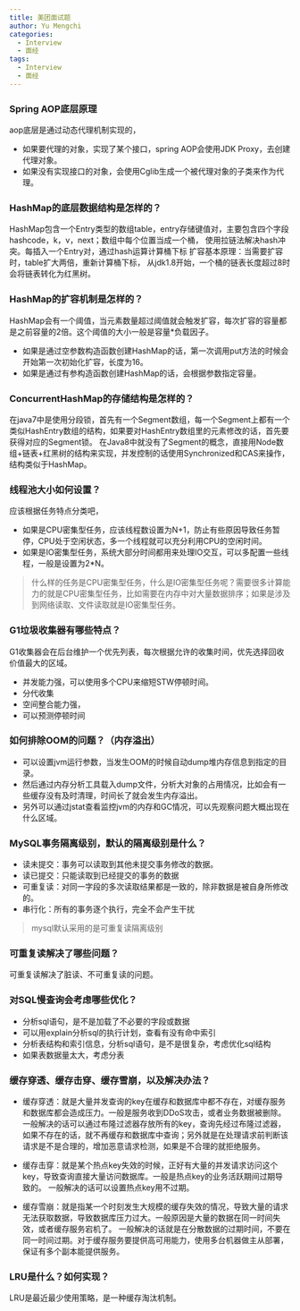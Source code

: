 ```yaml
---
title: 美团面试题
author: Yu Mengchi
categories:
  - Interview
  - 面经
tags:
  - Interview
  - 面经
---
```


### Spring AOP底层原理

aop底层是通过动态代理机制实现的，
- 如果要代理的对象，实现了某个接口，spring AOP会使用JDK Proxy，去创建代理对象。
- 如果没有实现接口的对象，会使用Cglib生成一个被代理对象的子类来作为代理。

### HashMap的底层数据结构是怎样的？

HashMap包含一个Entry类型的数组table，entry存储键值对，主要包含四个字段hashcode，k，v，next；数组中每个位置当成一个桶，
使用拉链法解决hash冲突。每插入一个Entry对，通过hash运算计算桶下标
扩容基本原理：当需要扩容时，table扩大两倍，重新计算桶下标，
从jdk1.8开始，一个桶的链表长度超过8时会将链表转化为红黑树。

### HashMap的扩容机制是怎样的？

HashMap会有一个阈值，当元素数量超过阈值就会触发扩容，每次扩容的容量都是之前容量的2倍。这个阈值的大小一般是容量*负载因子。
 
- 如果是通过空参数构造函数创建HashMap的话，第一次调用put方法的时候会开始第一次初始化扩容，长度为16。
- 如果是通过有参构造函数创建HashMap的话，会根据参数指定容量。

### ConcurrentHashMap的存储结构是怎样的？

在java7中是使用分段锁，首先有一个Segment数组，每一个Segment上都有一个类似HashEntry数组的结构，如果要对HashEntry数组里的元素修改的话，首先要获得对应的Segment锁。
在Java8中就没有了Segment的概念，直接用Node数组+链表+红黑树的结构来实现，并发控制的话使用Synchronized和CAS来操作，结构类似于HashMap。

### 线程池大小如何设置？

应该根据任务特点分类吧，
- 如果是CPU密集型任务，应该线程数设置为N+1，防止有些原因导致任务暂停，CPU处于空闲状态，多一个线程就可以充分利用CPU的空闲时间。
- 如果是IO密集型任务，系统大部分时间都用来处理IO交互，可以多配置一些线程，一般是设置为2*N。

> 什么样的任务是CPU密集型任务，什么是IO密集型任务呢？需要很多计算能力的就是CPU密集型任务，比如需要在内存中对大量数据排序；如果是涉及到网络读取、文件读取就是IO密集型任务。


### G1垃圾收集器有哪些特点？

G1收集器会在后台维护一个优先列表，每次根据允许的收集时间，优先选择回收价值最大的区域。

- 并发能力强，可以使用多个CPU来缩短STW停顿时间。
- 分代收集
- 空间整合能力强，
- 可以预测停顿时间

### 如何排除OOM的问题？（内存溢出）

- 可以设置jvm运行参数，当发生OOM的时候自动dump堆内存信息到指定的目录。
- 然后通过内存分析工具载入dump文件，分析大对象的占用情况，比如会有一些缓存没有及时清理，时间长了就会发生内存溢出。
- 另外可以通过jstat查看监控jvm的内存和GC情况，可以先观察问题大概出现在什么区域。

### MySQL事务隔离级别，默认的隔离级别是什么？

- 读未提交：事务可以读取到其他未提交事务修改的数据。
- 读已提交：只能读取到已经提交的事务的数据
- 可重复读：对同一字段的多次读取结果都是一致的，除非数据是被自身所修改的。
- 串行化：所有的事务逐个执行，完全不会产生干扰

> mysql默认采用的是可重复读隔离级别

### 可重复读解决了哪些问题？

可重复读解决了脏读、不可重复读的问题。

### 对SQL慢查询会考虑哪些优化？

- 分析sql语句，是不是加载了不必要的字段或数据
- 可以用explain分析sql的执行计划，查看有没有命中索引
- 分析表结构和索引信息，分析sql语句，是不是很复杂，考虑优化sql结构
- 如果表数据量太大，考虑分表

### 缓存穿透、缓存击穿、缓存雪崩，以及解决办法？

- 缓存穿透：就是大量并发查询的key在缓存和数据库中都不存在，对缓存服务和数据库都会造成压力。一般是服务收到DDoS攻击，或者业务数据被删除。
一般解决的话可以通过布隆过滤器存放所有的key，查询先经过布隆过滤器，如果不存在的话，就不再缓存和数据库中查询；另外就是在处理请求前判断该请求是不是合理的，增加恶意请求检测，如果是不合理的就拒绝服务。

- 缓存击穿：就是某个热点key失效的时候，正好有大量的并发请求访问这个key，导致查询直接大量访问数据库。一般是热点key的业务活跃期间过期导致的。
一般解决的话可以设置热点key用不过期。

- 缓存雪崩：就是指某一个时刻发生大规模的缓存失效的情况，导致大量的请求无法获取数据，导致数据库压力过大。一般原因是大量的数据在同一时间失效，或者缓存服务宕机了。
一般解决的话就是在分散数据的过期时间，不要在同一时间过期。对于缓存服务要提供高可用能力，使用多台机器做主从部署，保证有多个副本能提供服务。

### LRU是什么？如何实现？

LRU是最近最少使用策略，是一种缓存淘汰机制。
